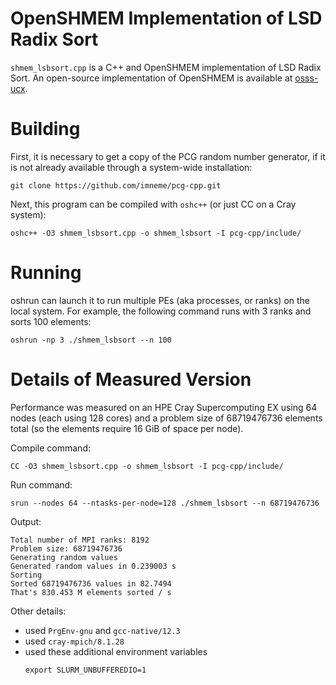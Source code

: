 # OpenSHMEM Implementation of LSD Radix Sort

`shmem_lsbsort.cpp` is a C++ and OpenSHMEM implementation of LSD Radix
Sort.  An open-source implementation of OpenSHMEM is available at
[osss-ucx](https://github.com/openshmem-org/osss-ucx).

# Building

First, it is necessary to get a copy of the PCG random number generator,
if it is not already available through a system-wide installation:

```
git clone https://github.com/imneme/pcg-cpp.git
```

Next, this program can be compiled with `oshc++` (or just CC on a Cray
system):

```
oshc++ -O3 shmem_lsbsort.cpp -o shmem_lsbsort -I pcg-cpp/include/
```


# Running

oshrun can launch it to run multiple PEs (aka processes, or ranks) on the
local system. For example, the following command runs with 3 ranks and
sorts 100 elements:

```
oshrun -np 3 ./shmem_lsbsort --n 100
```

# Details of Measured Version


Performance was measured on an HPE Cray Supercomputing EX using 64 nodes
(each using 128 cores) and a problem size of 68719476736 elements total
(so the elements require 16 GiB of space per node).

Compile command:

```
CC -O3 shmem_lsbsort.cpp -o shmem_lsbsort -I pcg-cpp/include/
```

Run command:

```
srun --nodes 64 --ntasks-per-node=128 ./shmem_lsbsort --n 68719476736
```

Output:

```
Total number of MPI ranks: 8192
Problem size: 68719476736
Generating random values
Generated random values in 0.239003 s
Sorting
Sorted 68719476736 values in 82.7494
That's 830.453 M elements sorted / s
```

Other details:
 * used `PrgEnv-gnu` and `gcc-native/12.3`
 * used `cray-mpich/8.1.28`
 * used these additional environment variables
   ```
   export SLURM_UNBUFFEREDIO=1
   ```

